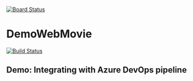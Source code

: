 [![Board Status](https://dev.azure.com/demo-space/e22bbf87-e9a5-401e-ae63-64018289f3ee/58fd248b-b758-4f5f-a5f4-ca40b2979b78/_apis/work/boardbadge/567fb69b-7cd4-42f2-8f7b-9576e51951be)](https://dev.azure.com/demo-space/e22bbf87-e9a5-401e-ae63-64018289f3ee/_boards/board/t/58fd248b-b758-4f5f-a5f4-ca40b2979b78/Microsoft.RequirementCategory)
# DemoWebMovie

[![Build Status](https://dev.azure.com/demo-space/Tailspin/_apis/build/status/ronikurnia1.DemoWebMovie?branchName=master)](https://dev.azure.com/demo-space/Tailspin/_build/latest?definitionId=92&branchName=master)

## Demo: Integrating with Azure DevOps pipeline
